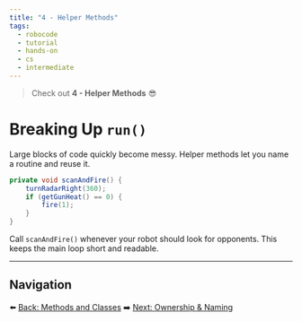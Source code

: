 ```yaml
---
title: "4 - Helper Methods"
tags:
  - robocode
  - tutorial
  - hands-on
  - cs
  - intermediate
---
```


> Check out **4 - Helper Methods** 😎

# Breaking Up `run()`

Large blocks of code quickly become messy. Helper methods let you name a routine and reuse it.

```java
private void scanAndFire() {
    turnRadarRight(360);
    if (getGunHeat() == 0) {
        fire(1);
    }
}
```

Call `scanAndFire()` whenever your robot should look for opponents. This keeps the main loop short and readable.

---

## Navigation

⬅️ [Back: Methods and Classes](/robocode/Day-7/02_methods_and_classes)
➡️ [Next: Ownership & Naming](/robocode/Day-7/04_ownership_naming)
